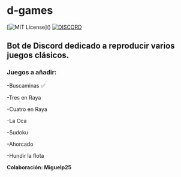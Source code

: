 # d-games

[![MIT License](https://img.shields.io/apm/l/atomic-design-ui.svg?)]()
[![DISCORD](https://img.shields.io/discord/577422001850023946)]()

## Bot de Discord dedicado a reproducir varios juegos clásicos. 

### Juegos a añadir: 

 -Buscaminas ✅
 
 -Tres en Raya
 
 -Cuatro en Raya
 
 -La Oca
 
 -Sudoku
 
 -Ahorcado
 
 -Hundir la flota


**Colaboración: Miguelp25**
